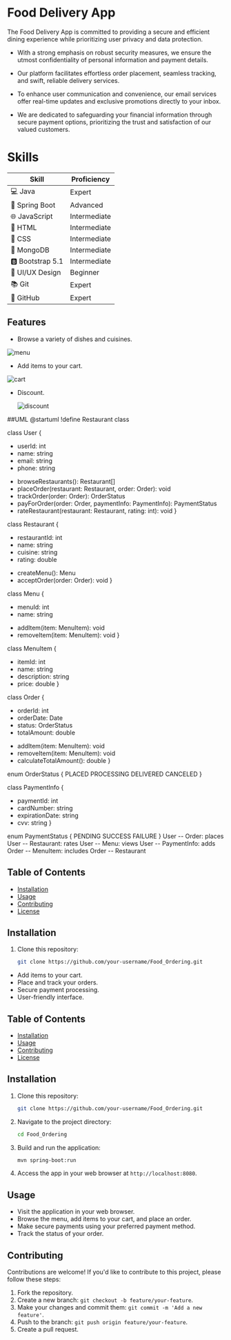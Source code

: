 
# Food Delivery App

The Food Delivery App is committed to providing a secure and efficient dining experience while prioritizing user privacy and data protection.

- With a strong emphasis on robust security measures, we ensure the utmost confidentiality of personal information and payment details.

- Our platform facilitates effortless order placement, seamless tracking, and swift, reliable delivery services.

- To enhance user communication and convenience, our email services offer real-time updates and exclusive promotions directly to your inbox.

- We are dedicated to safeguarding your financial information through secure payment options, prioritizing the trust and satisfaction of our valued customers.

# Skills

| Skill           | Proficiency   |
|-----------------|---------------|
| 💻 Java          | Expert        |
| 🚀 Spring Boot   | Advanced      |
| 🌐 JavaScript   | Intermediate  |
| 📄 HTML         | Intermediate  |
| 💅 CSS          | Intermediate  |
| 📁 MongoDB      | Intermediate  |
| 🅱️ Bootstrap 5.1 | Intermediate |
| 🎨 UI/UX Design | Beginner      |
| 📚 Git          | Expert        |
| 💼 GitHub       | Expert        |

## Features

- Browse a variety of dishes and cuisines.
  
![menu](https://github.com/moxhadeel571/Food_ordering/assets/60618158/25aebba0-5010-4fca-94b6-614f5d2d947c)

- Add items to your cart.

![cart](https://github.com/moxhadeel571/Food_ordering/assets/60618158/c3e5da0a-5c5f-4e30-ae3d-55ab37795ad7)


- Discount.

  ![discount](https://github.com/moxhadeel571/Food_ordering/assets/60618158/ce27a131-ae80-4df5-b46f-498728194c7a)

##UML
@startuml
!define Restaurant class

class User {
  - userId: int
  - name: string
  - email: string
  - phone: string
  + browseRestaurants(): Restaurant[]
  + placeOrder(restaurant: Restaurant, order: Order): void
  + trackOrder(order: Order): OrderStatus
  + payForOrder(order: Order, paymentInfo: PaymentInfo): PaymentStatus
  + rateRestaurant(restaurant: Restaurant, rating: int): void
}

class Restaurant {
  - restaurantId: int
  - name: string
  - cuisine: string
  - rating: double
  + createMenu(): Menu
  + acceptOrder(order: Order): void
}

class Menu {
  - menuId: int
  - name: string
  + addItem(item: MenuItem): void
  + removeItem(item: MenuItem): void
}

class MenuItem {
  - itemId: int
  - name: string
  - description: string
  - price: double
}

class Order {
  - orderId: int
  - orderDate: Date
  - status: OrderStatus
  - totalAmount: double
  + addItem(item: MenuItem): void
  + removeItem(item: MenuItem): void
  + calculateTotalAmount(): double
}

enum OrderStatus {
  PLACED
  PROCESSING
  DELIVERED
  CANCELED
}

class PaymentInfo {
  - paymentId: int
  - cardNumber: string
  - expirationDate: string
  - cvv: string
}

enum PaymentStatus {
  PENDING
  SUCCESS
  FAILURE
}
User -- Order: places
User -- Restaurant: rates
User -- Menu: views
User -- PaymentInfo: adds
Order -- MenuItem: includes
Order -- Restaurant

## Table of Contents

- [Installation](#installation)
- [Usage](#usage)
- [Contributing](#contributing)
- [License](#license)

## Installation

1. Clone this repository:

   ```bash
   git clone https://github.com/your-username/Food_Ordering.git
- Add items to your cart.
- Place and track your orders.
- Secure payment processing.
- User-friendly interface.

## Table of Contents

- [Installation](#installation)
- [Usage](#usage)
- [Contributing](#contributing)
- [License](#license)

## Installation

1. Clone this repository:

   ```bash
   git clone https://github.com/your-username/Food_Ordering.git
   ```

2. Navigate to the project directory:

   ```bash
   cd Food_Ordering
   ```

3. Build and run the application:

   ```bash
   mvn spring-boot:run
   ```

4. Access the app in your web browser at `http://localhost:8080`.

## Usage

- Visit the application in your web browser.
- Browse the menu, add items to your cart, and place an order.
- Make secure payments using your preferred payment method.
- Track the status of your order.

## Contributing

Contributions are welcome! If you'd like to contribute to this project, please follow these steps:

1. Fork the repository.
2. Create a new branch: `git checkout -b feature/your-feature`.
3. Make your changes and commit them: `git commit -m 'Add a new feature'`.
4. Push to the branch: `git push origin feature/your-feature`.
5. Create a pull request.

